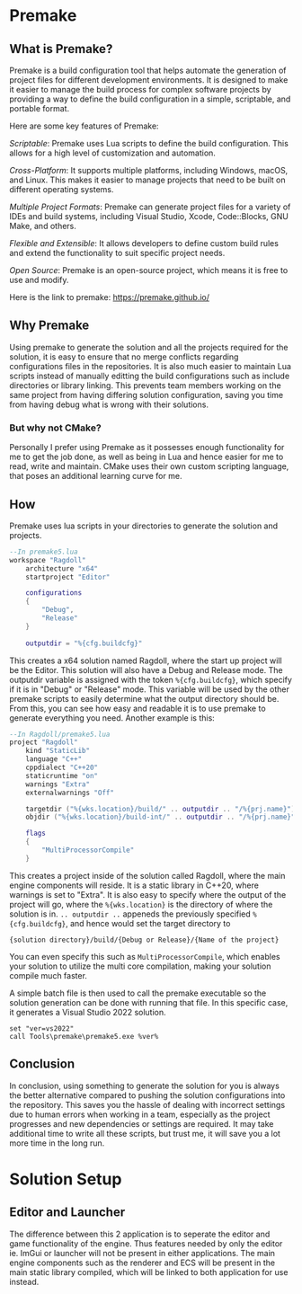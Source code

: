 # Premake
## What is Premake?
Premake is a build configuration tool that helps automate the generation of project files for different development environments. It is designed to make it easier to manage the build process for complex software projects by providing a way to define the build configuration in a simple, scriptable, and portable format.

Here are some key features of Premake:

*Scriptable*: Premake uses Lua scripts to define the build configuration. This allows for a high level of customization and automation.

*Cross-Platform*: It supports multiple platforms, including Windows, macOS, and Linux. This makes it easier to manage projects that need to be built on different operating systems.

*Multiple Project Formats*: Premake can generate project files for a variety of IDEs and build systems, including Visual Studio, Xcode, Code::Blocks, GNU Make, and others.

*Flexible and Extensible*: It allows developers to define custom build rules and extend the functionality to suit specific project needs.

*Open Source*: Premake is an open-source project, which means it is free to use and modify.

Here is the link to premake: https://premake.github.io/

## Why Premake

Using premake to generate the solution and all the projects required for the solution, it is easy to ensure that no merge conflicts regarding configurations files in the repositories. It is also much easier to maintain Lua scripts instead of manually editting the build configurations such as include directories or library linking. This prevents team members working on the same project from having differing solution configuration, saving you time from having debug what is wrong with their solutions.
### But why not CMake?
Personally I prefer using Premake as it possesses enough functionality for me to get the job done, as well as being in Lua and hence easier for me to read, write and maintain. CMake uses their own custom scripting language, that poses an additional learning curve for me.

## How
Premake uses lua scripts in your directories to generate the solution and projects.
```lua
--In premake5.lua
workspace "Ragdoll"
	architecture "x64"
	startproject "Editor"

	configurations
	{
		"Debug",
		"Release"
	}
    
    outputdir = "%{cfg.buildcfg}"
```
This creates a x64 solution named Ragdoll, where the start up project will be the Editor. This solution will also have a Debug and Release mode. The outputdir variable is assigned with the token ```%{cfg.buildcfg}```, which specify if it is in "Debug" or "Release" mode. This variable will be used by the other premake scripts to easily determine what the output directory should be. From this, you can see how easy and readable it is to use premake to generate everything you need. Another example is this:
```lua
--In Ragdoll/premake5.lua
project "Ragdoll"
	kind "StaticLib"
	language "C++"
	cppdialect "C++20"
	staticruntime "on"
	warnings "Extra"
	externalwarnings "Off"

	targetdir ("%{wks.location}/build/" .. outputdir .. "/%{prj.name}")
	objdir ("%{wks.location}/build-int/" .. outputdir .. "/%{prj.name}")

	flags
	{
		"MultiProcessorCompile"
	}
```
This creates a project inside of the solution called Ragdoll, where the main engine components will reside. It is a static library in C++20, where warnings is set to "Extra". It is also easy to specify where the output of the project will go, where the ```%{wks.location}``` is the directory of where the solution is in. ```.. outputdir ..``` appeneds the previously specified ```%{cfg.buildcfg}```, and hence would set the target directory to 
```
{solution directory}/build/{Debug or Release}/{Name of the project}
```
You can even specify this such as ```MultiProcessorCompile```, which enables your solution to utilize the multi core compilation, making your solution compile much faster.

A simple batch file is then used to call the premake executable so the solution generation can be done with running that file. In this specific case, it generates a Visual Studio 2022 solution.
```batch
set "ver=vs2022"
call Tools\premake\premake5.exe %ver%
```

## Conclusion
In conclusion, using something to generate the solution for you is always the better alternative compared to pushing the solution configurations into the repository. This saves you the hassle of dealing with incorrect settings due to human errors when working in a team, especially as the project progresses and new dependencies or settings are required. It may take additional time to write all these scripts, but trust me, it will save you a lot more time in the long run.

# Solution Setup
## Editor and Launcher
The difference between this 2 application is to seperate the editor and game functionality of the engine. Thus features needed by only the editor ie. ImGui or launcher will not be present in either applications. The main engine components such as the renderer and ECS will be present in the main static library compiled, which will be linked to both application for use instead.
